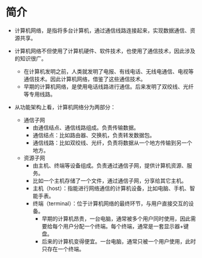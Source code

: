 # 简介

- 计算机网络，是指将多台计算机，通过通信线路连接起来，实现数据通信、资源共享。
- 计算机网络不但使用了计算机硬件、软件技术，也使用了通信技术，因此涉及的知识很广。
  - 在计算机发明之前，人类就发明了电报、有线电话、无线电通信、电视等通信技术。因此计算机网络，借鉴了这些通信技术。
  - 早期的计算机网络，是使用电话线路进行通信。后来发明了双绞线、光纤等专用线路。

- 从功能架构上看，计算机网络分为两部分：
  - 通信子网
    - 由通信结点、通信线路组成。负责传输数据。
    - 通信结点：比如路由器、交换机，负责转发数据包。
    - 通信线路：比如双绞线、光纤，负责将数据从一个地方传输到另一个地方。
  - 资源子网
    - 由主机、终端等设备组成。负责通过通信子网，提供计算机资源、服务。
    - 比如一个主机存储了一个文件，通过通信子网，分享给其它主机。
    - 主机（host）：指能进行网络通信的计算机设备，比如电脑、手机、智能手表。
    - 终端（terminal）：位于计算机网络的最终环节，与用户直接交互的设备。
      - 早期的计算机昂贵，一台电脑，通常被多个用户同时使用，因此需要给每个用户分配一个终端。每个终端，通常是一套显示器+键盘。
      - 后来的计算机变得便宜。一台电脑，通常只被一个用户使用，此时只存在一个终端。
